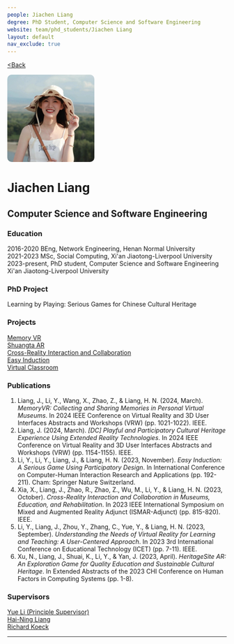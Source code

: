 ```yaml
---
people: Jiachen Liang
degree: PhD Student, Computer Science and Software Engineering
website: team/phd_students/Jiachen Liang
layout: default
nav_exclude: true
---
```


<a href="../../team.html"><Back</a>

<img src="../../../pictures/Jiachen Liang.jpg" style="height: 200px; width: 200px; border-radius: 10px;" alt="Jiachen Liang">

# Jiachen Liang
## Computer Science and Software Engineering

### Education
2016-2020 BEng, Network Engineering, Henan Normal University  
2021-2023 MSc, Social Computing, Xi'an Jiaotong-Liverpool University  
2023-present, PhD student, Computer Science and Software Engineering Xi'an Jiaotong-Liverpool University  

### PhD Project
Learning by Playing: Serious Games for Chinese Cultural Heritage

### Projects
[Memory VR]<br>
[Shuangta AR]<br>
[Cross-Reality Interaction and Collaboration]<br>
[Easy Induction]<br>
[Virtual Classroom]

### Publications
1. Liang, J., Li, Y., Wang, X., Zhao, Z., & Liang, H. N. (2024, March). *MemoryVR: Collecting and Sharing Memories in Personal Virtual Museums*. In 2024 IEEE Conference on Virtual Reality and 3D User Interfaces Abstracts and Workshops (VRW) (pp. 1021-1022). IEEE.
2. Liang, J. (2024, March). *[DC] Playful and Participatory Cultural Heritage Experience Using Extended Reality Technologies*. In 2024 IEEE Conference on Virtual Reality and 3D User Interfaces Abstracts and Workshops (VRW) (pp. 1154-1155). IEEE.
3. Li, Y., Li, Y., Liang, J., & Liang, H. N. (2023, November). *Easy Induction: A Serious Game Using Participatory Design*. In International Conference on Computer-Human Interaction Research and Applications (pp. 192-211). Cham: Springer Nature Switzerland.
4. Xia, X., Liang, J., Zhao, R., Zhao, Z., Wu, M., Li, Y., & Liang, H. N. (2023, October). *Cross-Reality Interaction and Collaboration in Museums, Education, and Rehabilitation*. In 2023 IEEE International Symposium on Mixed and Augmented Reality Adjunct (ISMAR-Adjunct) (pp. 815-820). IEEE.
5. Li, Y., Liang, J., Zhou, Y., Zhang, C., Yue, Y., & Liang, H. N. (2023, September). *Understanding the Needs of Virtual Reality for Learning and Teaching: A User-Centered Approach*. In 2023 3rd International Conference on Educational Technology (ICET) (pp. 7-11). IEEE.
6. Xu, N., Liang, J., Shuai, K., Li, Y., & Yan, J. (2023, April). *HeritageSite AR: An Exploration Game for Quality Education and Sustainable Cultural Heritage*. In Extended Abstracts of the 2023 CHI Conference on Human Factors in Computing Systems (pp. 1-8).

### Supervisors
[Yue Li (Principle Supervisor)]<br>
[Hai-Ning Liang]<br>
[Richard Koeck]

---
[Memory VR]: ../../projects/MemoryVR
[Shuangta AR]: ../../projects/ShuangtaAR
[Cross-Reality Interaction and Collaboration]: ../../projects/Cross-Reality_Interaction_and_Collaboration
[Easy Induction]: ../../projects/EasyInduction
[Virtual Classroom]: ../../projects/VirtualClassroom

[Yue Li (Principle Supervisor)]: https://imyueli.github.io/
[Hai-Ning Liang]: https://cma.hkust-gz.edu.cn/people/hai-ning-liang/
[Richard Koeck]: https://www.liverpool.ac.uk/architecture/staff/richard-koeck/
